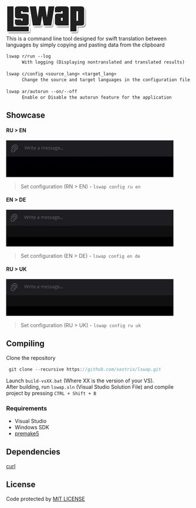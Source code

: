 ![Logo](https://github.com/xastrix/lswap/blob/master/media/logo.png)  
This is a command line tool designed for swift translation between languages by simply copying and pasting data from the clipboard
```
lswap r/run --log
      With logging (Displaying nontranslated and translated results)

lswap c/config <source_lang> <target_lang>
      Change the source and target languages in the configuration file

lswap ar/autorun --on/--off
      Enable or Disable the autorun feature for the application
```
## Showcase
#### RU > EN
![Showcase](https://github.com/xastrix/lswap/blob/master/media/showcase.gif)  
> Set configuration (RN > EN) - ```lswap config ru en```
#### EN > DE
![Showcase1](https://github.com/xastrix/lswap/blob/master/media/showcase1.gif)  
> Set configuration (EN > DE) - ```lswap config en de```
#### RU > UK
![Showcase2](https://github.com/xastrix/lswap/blob/master/media/showcase2.gif)  
> Set configuration (RU > UK) - ```lswap config ru uk```
## Compiling
Clone the repository
```c
 git clone --recursive https://github.com/xastrix/lswap.git
```
Launch ```build-vsXX.bat``` (Where XX is the version of your VS).  
After building, run ```lswap.sln``` (Visual Studio Solution File) and compile project by pressing ```CTRL + Shift + B```
### Requirements
* Visual Studio
* Windows SDK
* [premake5](https://github.com/premake/premake-core/releases)
## Dependencies
[curl](https://github.com/curl/curl)  
## License
Code protected by [MIT LICENSE](https://github.com/xastrix/lswap/blob/master/LICENSE)
